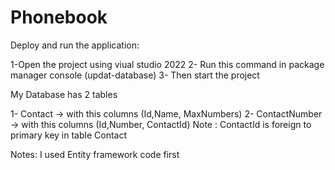 # Phonebook

Deploy and run the application:

1-Open the project using viual studio 2022
2- Run this command in package manager console (updat-database)
3- Then start the project

My Database has 2 tables

1- Contact -> with this columns (Id,Name, MaxNumbers)
2- ContactNumber -> with this columns (Id,Number, ContactId)
Note : ContactId is foreign to primary key in table Contact 

Notes:
I used Entity framework code first

